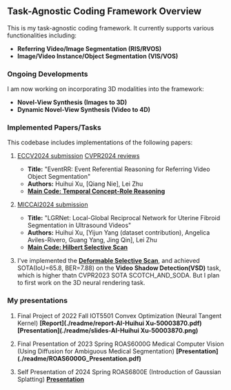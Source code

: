 ## Task-Agnostic Coding Framework Overview

This is my task-agnostic coding framework. It currently supports various functionalities including:

- **Referring Video/Image Segmentation (RIS/RVOS)**
- **Image/Video Instance/Object Segmentation (VIS/VOS)**

### Ongoing Developments

I am now working on incorporating 3D modalities into the framework:

- **Novel-View Synthesis (Images to 3D)**
- **Dynamic Novel-View Synthesis (Video to 4D)**

### Implemented Papers/Tasks

This codebase includes implementations of the following papers:

1. [ECCV2024 submission](./readme/EventRR.pdf)  [CVPR2024 reviews](./readme/screencapture-openreview-net-forum-2024-04-25-11_37_54.png) 
    - **Title:** "EventRR: Event Referential Reasoning for Referring Video Object Segmentation"
    - **Authors:** Huihui Xu, [Qiang Nie], Lei Zhu
    - **[Main Code: Temporal Concept-Role Reasoning](./models/graph/reason_module.py)**

2. [MICCAI2024 submission](./readme/LGRNet.pdf)
    - **Title:** "LGRNet: Local-Global Reciprocal Network for Uterine Fibroid Segmentation in Ultrasound Videos"
    - **Authors:** Huihui Xu, [Yijun Yang (dataset contribution), Angelica Aviles-Rivero, Guang Yang, Jing Qin], Lei Zhu
    - **[Main Code: Hilbert Selective Scan](./models/encoder/ops/modules/frame_query_ss2d.py#L576)**

3. I've implemented the **[Deformable Selective Scan](./models/encoder/ops/modules/deform_selective_scan_mamba_scan.py)**, and achieved SOTA(IoU=65.8, BER=7.88) on the **Video Shadow Detection(VSD)** task, which is higher thatn CVPR2023 SOTA SCOTCH_AND_SODA. But I plan to first work on the 3D neural rendering task.


### My presentations

1. Final Project of 2022 Fall IOT5501 Convex Optimization (Neural Tangent Kernel) **[Report](./readme/report-AI-Huihui Xu-50003870.pdf)**  **[Presentation](./readme/slides-AI-Huihui Xu-50003870.png)** 

2. Final Presentation of 2023 Spring ROAS6000G Medical Computer Vision (Using Diffusion for Ambiguous Medical Segmentation) **[Presentation] (./readme/ROAS6000G_Presentation.pdf)** 

3. Self Presentation of 2024 Spring ROAS6800E (Introduction of Gaussian Splatting) **[Presentation](./readme/haosen_gs.pdf)**

